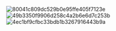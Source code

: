 ![80041c809dc529b0e95ffe405f7123e](https://github.com/Chencihai/Java-web/assets/95452629/c48c6bbc-648c-4067-9b23-64a2f4eca90e)
![49b3350f9906d258c4a2b6e6d7c253b](https://github.com/Chencihai/Java-web/assets/95452629/bf0553e3-d13c-4bd0-93bf-d143de3d0aa2)
![4ec1bf9cfbc33bdb1b3267916443b9a](https://github.com/Chencihai/Java-web/assets/95452629/fbcb5089-5283-492a-bca8-891ee2aa7be1)
